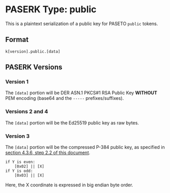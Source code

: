 # PASERK Type: public

This is a plaintext serialization of a public key for PASETO `public` tokens.

## Format

    k[version].public.[data]

## PASERK Versions

### Version 1

The `[data]` portion will be DER ASN.1 PKCS#1 RSA Public Key
**WITHOUT** PEM encoding (base64 and the `-----` prefixes/suffixes).

### Versions 2 and 4

The `[data]` portion will be the Ed25519 public key as raw bytes.

### Version 3

The `[data]` portion will be the compressed P-384 public key, as specified in
[section 4.3.6, step 2.2 of this document](https://citeseerx.ist.psu.edu/viewdoc/download?doi=10.1.1.202.2977&rep=rep1&type=pdf).

```
if Y is even:
    [0x02] || [X]
if Y is odd:
    [0x03] || [X]
```

Here, the X coordinate is expressed in big endian byte order.
